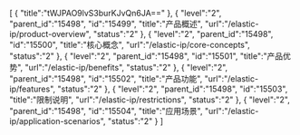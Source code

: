 [
	{
		"title":"tWJPAO9lvS3burKJvQn6JA=="
	},
	{
		"level":"2",
		"parent_id":"15498",
		"id":"15499",
		"title":"产品概述",
		"url":"/elastic-ip/product-overview",
		"status":"2"
	},
	{
		"level":"2",
		"parent_id":"15498",
		"id":"15500",
		"title":"核心概念",
		"url":"/elastic-ip/core-concepts",
		"status":"2"
	},
	{
		"level":"2",
		"parent_id":"15498",
		"id":"15501",
		"title":"产品优势",
		"url":"/elastic-ip/benefits",
		"status":"2"
	},
	{
		"level":"2",
		"parent_id":"15498",
		"id":"15502",
		"title":"产品功能",
		"url":"/elastic-ip/features",
		"status":"2"
	},
	{
		"level":"2",
		"parent_id":"15498",
		"id":"15503",
		"title":"限制说明",
		"url":"/elastic-ip/restrictions",
		"status":"2"
	},
	{
		"level":"2",
		"parent_id":"15498",
		"id":"15504",
		"title":"应用场景",
		"url":"/elastic-ip/application-scenarios",
		"status":"2"
	}
]